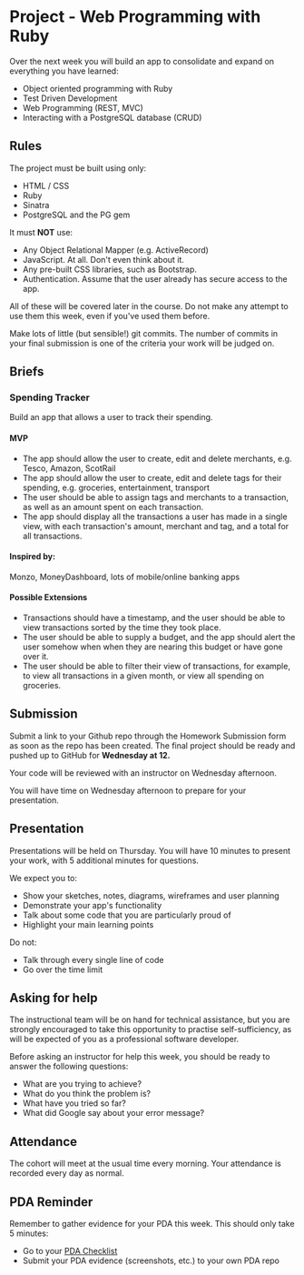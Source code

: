 # Project - Web Programming with Ruby

Over the next week you will build an app to consolidate and expand on everything you have learned:

* Object oriented programming with Ruby
* Test Driven Development
* Web Programming (REST, MVC)
* Interacting with a PostgreSQL database (CRUD)

## Rules

The project must be built using only:

* HTML / CSS
* Ruby
* Sinatra
* PostgreSQL and the PG gem

It must **NOT** use:

* Any Object Relational Mapper (e.g. ActiveRecord)
* JavaScript. At all. Don't even think about it.
* Any pre-built CSS libraries, such as Bootstrap.
* Authentication. Assume that the user already has secure access to the app.

All of these will be covered later in the course. Do not make any attempt to use them this week, even if you've used them before.

Make lots of little (but sensible!) git commits. The number of commits in your final submission is one of the criteria your work will be judged on.

## Briefs

### Spending Tracker

Build an app that allows a user to track their spending.

#### MVP

* The app should allow the user to create, edit and delete merchants, e.g. Tesco, Amazon, ScotRail
* The app should allow the user to create, edit and delete tags for their spending, e.g. groceries, entertainment, transport
* The user should be able to assign tags and merchants to a transaction, as well as an amount spent on each transaction.
* The app should display all the transactions a user has made in a single view, with each transaction's amount, merchant and tag, and a total for all transactions.

#### Inspired by:

Monzo, MoneyDashboard, lots of mobile/online banking apps

#### Possible Extensions

* Transactions should have a timestamp, and the user should be able to view transactions sorted by the time they took place.
* The user should be able to supply a budget, and the app should alert the user somehow when when they are nearing this budget or have gone over it.
* The user should be able to filter their view of transactions, for example, to view all transactions in a given month, or view all spending on groceries.


## Submission

Submit a link to your Github repo through the Homework Submission form as soon as the repo has been created. The final project should be ready and pushed up to GitHub for **Wednesday at 12.**

Your code will be reviewed with an instructor on Wednesday afternoon.

You will have time on Wednesday afternoon to prepare for your presentation.

## Presentation

Presentations will be held on Thursday. You will have 10 minutes to present your work, with 5 additional minutes for questions.

We expect you to:

* Show your sketches, notes, diagrams, wireframes and user planning
* Demonstrate your app's functionality
* Talk about some code that you are particularly proud of
* Highlight your main learning points

Do not:

* Talk through every single line of code
* Go over the time limit

## Asking for help

The instructional team will be on hand for technical assistance, but you are strongly encouraged to take this opportunity to practise self-sufficiency, as will be expected of you as a professional software developer.

Before asking an instructor for help this week, you should be ready to answer the following questions:

* What are you trying to achieve?
* What do you think the problem is?
* What have you tried so far?
* What did Google say about your error message?

## Attendance

The cohort will meet at the usual time every morning. Your attendance is recorded every day as normal.

## PDA Reminder

Remember to gather evidence for your PDA this week. This should only take 5 minutes:

* Go to your [PDA Checklist](https://github.com/codeclan/pda/tree/master/Student%20Checklist)
* Submit your PDA evidence (screenshots, etc.) to your own PDA repo
